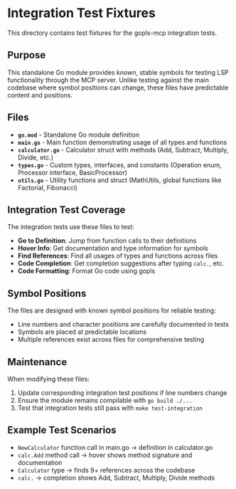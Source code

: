 # Integration Test Fixtures

This directory contains test fixtures for the gopls-mcp integration tests.

## Purpose

This standalone Go module provides known, stable symbols for testing LSP functionality through the MCP server. Unlike testing against the main codebase where symbol positions can change, these files have predictable content and positions.

## Files

- **`go.mod`** - Standalone Go module definition
- **`main.go`** - Main function demonstrating usage of all types and functions
- **`calculator.go`** - Calculator struct with methods (Add, Subtract, Multiply, Divide, etc.)
- **`types.go`** - Custom types, interfaces, and constants (Operation enum, Processor interface, BasicProcessor)
- **`utils.go`** - Utility functions and struct (MathUtils, global functions like Factorial, Fibonacci)

## Integration Test Coverage

The integration tests use these files to test:

- **Go to Definition**: Jump from function calls to their definitions
- **Hover Info**: Get documentation and type information for symbols
- **Find References**: Find all usages of types and functions across files
- **Code Completion**: Get completion suggestions after typing `calc.`, etc.
- **Code Formatting**: Format Go code using gopls

## Symbol Positions

The files are designed with known symbol positions for reliable testing:

- Line numbers and character positions are carefully documented in tests
- Symbols are placed at predictable locations
- Multiple references exist across files for comprehensive testing

## Maintenance

When modifying these files:
1. Update corresponding integration test positions if line numbers change
2. Ensure the module remains compilable with `go build ./...`
3. Test that integration tests still pass with `make test-integration`

## Example Test Scenarios

- `NewCalculator` function call in main.go → definition in calculator.go
- `calc.Add` method call → hover shows method signature and documentation
- `Calculator` type → finds 9+ references across the codebase
- `calc.` → completion shows Add, Subtract, Multiply, Divide methods
